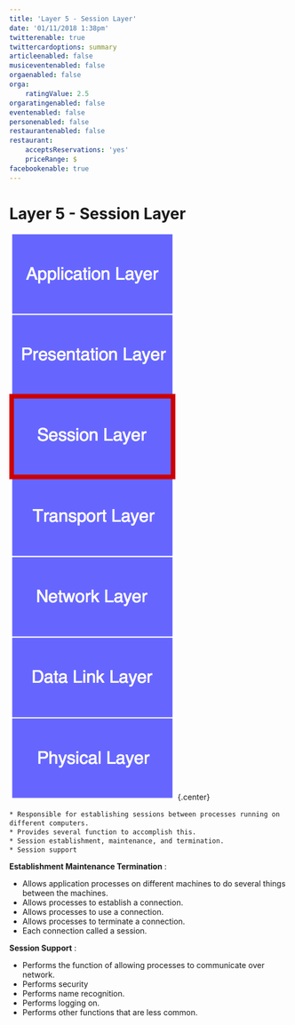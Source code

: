 ```yaml
---
title: 'Layer 5 - Session Layer'
date: '01/11/2018 1:38pm'
twitterenable: true
twittercardoptions: summary
articleenabled: false
musiceventenabled: false
orgaenabled: false
orga:
    ratingValue: 2.5
orgaratingenabled: false
eventenabled: false
personenabled: false
restaurantenabled: false
restaurant:
    acceptsReservations: 'yes'
    priceRange: $
facebookenable: true
---
```


# <a href="/network/foundations-of-networking-networking-basics/3-osi-model" class="nav-button transform"><span></span></a>Layer 5 - Session Layer

![](layer-5-osi.png?cropResize=500,500)   {.center}

```
* Responsible for establishing sessions between processes running on different computers.
* Provides several function to accomplish this.
* Session establishment, maintenance, and termination.
* Session support
```

**Establishment Maintenance Termination** :
* Allows application processes on different machines to do several things between the machines.
* Allows processes to establish a connection.
* Allows processes to use a connection.
* Allows processes to terminate a connection.
* Each connection called a session.

**Session Support** :
* Performs the function of allowing processes to communicate over network.
* Performs security
* Performs name recognition.
* Performs logging on.
* Performs other functions that are less common.